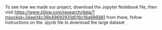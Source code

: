 To see how we made our project, download the Jupyter Notebook file, then visit https://www.zillow.com/research/data/?msockid=34ee04c36b49692931d016c16a696881 from there, follow instructions on the .ipynb file to download the large dataset
